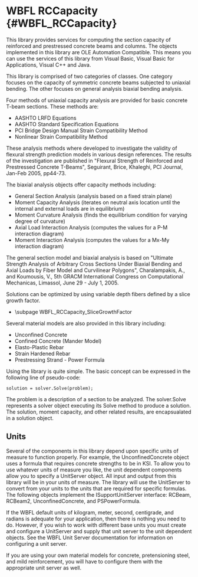 WBFL RCCapacity {#WBFL_RCCapacity}
========================
This library provides services for computing the section capacity of reinforced and prestressed concrete beams and columns. The objects implemented in this library are OLE Automation Compatible. This means you can use the services of this library from Visual Basic, Visual Basic for Applications, Visual C++ and Java.

This library is comprised of two categories of classes. One category focuses on the capacity of symmetric concrete beams subjected to uniaxial bending. The other focuses on general analysis biaxial bending analysis.

Four methods of uniaxial capacity analysis are provided for basic concrete T-beam sections. These methods are:
* AASHTO LRFD Equations
* AASHTO Standard Specification Equations
* PCI Bridge Design Manual Strain Compatibility Method
* Nonlinear Strain Compatibility Method

These analysis methods where developed to investigate the validity of flexural strength prediction models in various design references. The results of the investigation are published in "Flexural Strength of Reinforced and Prestressed Concrete T-Beams", Seguirant, Brice, Khaleghi, PCI Journal, Jan-Feb 2005, pp44-73.

The biaxial analysis objects offer capacity methods including:
* General Section Analysis (analysis based on a fixed strain plane)
* Moment Capacity Analysis (iterates on neutral axis location until the internal and external loads are in equilibrium)
* Moment Curvature Analysis (finds the equilibrium condition for varying degree of curvature)
* Axial Load Interaction Analysis (computes the values for a P-M interaction diagram)
* Moment Interaction Analysis (computes the values for a Mx-My interaction diagram)

The general section model and biaxial analysis is based on "Ultimate Strength Analysis of Arbitrary Cross Sections Under Biaxial Bending and Axial Loads by Fiber Model and Curvilinear Polygons", Charalampakis, A., and Koumousis, V., 5th GRACM International Congress on Computational Mechanicas, Limassol, June 29 - July 1, 2005. 

Solutions can be optimized by using variable depth fibers defined by a slice growth factor.

* \subpage WBFL_RCCapacity_SliceGrowthFactor

Several material models are also provided in this library including:
* Unconfined Concrete
* Confined Concrete (Mander Model)
* Elasto-Plastic Rebar
* Strain Hardened Rebar
* Prestressing Strand - Power Formula

Using the library is quite simple. The basic concept can be expressed in the following line of pseudo-code:
~~~~~~~~~~~~~~~~~~~~~~~~~~~~~~~~
solution = solver.Solve(problem);
~~~~~~~~~~~~~~~~~~~~~~~~~~~~~~~~

The problem is a description of a section to be analyzed. The solver.Solve represents a solver object executing its Solve method to produce a solution. The solution, moment capacity, and other related results, are encapsualated in a solution object.

Units
------
Several of the components in this library depend upon specific units of measure to function properly. For example, the UnconfinedConcrete object uses a formula that requires concrete strengths to be in KSI. To allow you to use whatever units of measure you like, the unit dependent components allow you to specify a UnitServer object. All input and output from this library will be in your units of measure. The library will use the UnitServer to convert from your units to the units that are required for specific formulas. The following objects implement the ISupportUnitServer interface: RCBeam, RCBeam2, UnconfinedConcrete, and PSPowerFormula.

If the WBFL default units of kilogram, meter, second, centigrade, and radians is adequate for your application, then there is nothing you need to do. However, if you wish to work with different base units you must create and configure a UnitServer and supply that unit server to the unit dependent objects. See the WBFL Unit Server documentation for information on configuring a unit server.

If you are using your own material models for concrete, pretensioning steel, and mild reinforcement, you will have to configure them with the appropriate unit server as well.
